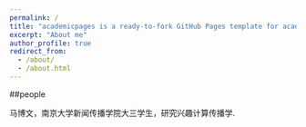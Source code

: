 ```yaml
---
permalink: /
title: "academicpages is a ready-to-fork GitHub Pages template for academic personal websites"
excerpt: "About me"
author_profile: true
redirect_from: 
  - /about/
  - /about.html
---
```


##people

马博文，南京大学新闻传播学院大三学生，研究兴趣计算传播学.
